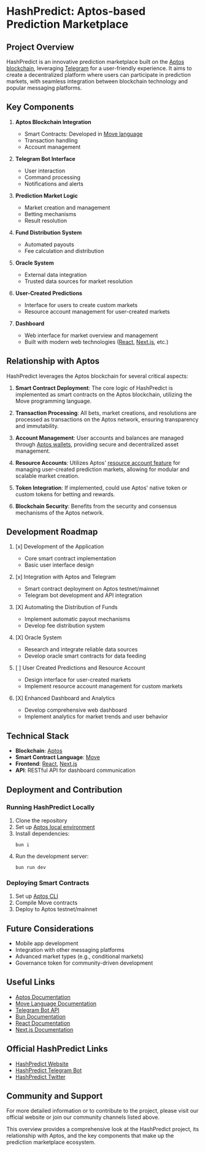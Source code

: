# HashPredict: Aptos-based Prediction Marketplace

## Project Overview

HashPredict is an innovative prediction marketplace built on the [Aptos blockchain](https://aptoslabs.com/), leveraging [Telegram](https://telegram.org/) for a user-friendly experience. It aims to create a decentralized platform where users can participate in prediction markets, with seamless integration between blockchain technology and popular messaging platforms.

## Key Components

1. **Aptos Blockchain Integration**
   - Smart Contracts: Developed in [Move language](https://move-language.github.io/move/)
   - Transaction handling
   - Account management

2. **Telegram Bot Interface**
   - User interaction
   - Command processing
   - Notifications and alerts

3. **Prediction Market Logic**
   - Market creation and management
   - Betting mechanisms
   - Result resolution

4. **Fund Distribution System**
   - Automated payouts
   - Fee calculation and distribution

5. **Oracle System**
   - External data integration
   - Trusted data sources for market resolution

6. **User-Created Predictions**
   - Interface for users to create custom markets
   - Resource account management for user-created markets

7. **Dashboard**
   - Web interface for market overview and management
   - Built with modern web technologies ([React](https://reactjs.org/), [Next.js](https://nextjs.org/), etc.)

## Relationship with Aptos

HashPredict leverages the Aptos blockchain for several critical aspects:

1. **Smart Contract Deployment**: The core logic of HashPredict is implemented as smart contracts on the Aptos blockchain, utilizing the Move programming language.

2. **Transaction Processing**: All bets, market creations, and resolutions are processed as transactions on the Aptos network, ensuring transparency and immutability.

3. **Account Management**: User accounts and balances are managed through [Aptos wallets](https://aptos.dev/concepts/accounts/), providing secure and decentralized asset management.

4. **Resource Accounts**: Utilizes Aptos' [resource account feature](https://aptos.dev/concepts/accounts/#resource-accounts) for managing user-created prediction markets, allowing for modular and scalable market creation.

5. **Token Integration**: If implemented, could use Aptos' native token or custom tokens for betting and rewards.

6. **Blockchain Security**: Benefits from the security and consensus mechanisms of the Aptos network.

## Development Roadmap

1. [x] Development of the Application
   - Core smart contract implementation
   - Basic user interface design

2. [x] Integration with Aptos and Telegram
   - Smart contract deployment on Aptos testnet/mainnet
   - Telegram bot development and API integration

3. [X] Automating the Distribution of Funds
   - Implement automatic payout mechanisms
   - Develop fee distribution system

4. [X] Oracle System
   - Research and integrate reliable data sources
   - Develop oracle smart contracts for data feeding

5. [ ] User Created Predictions and Resource Account
   - Design interface for user-created markets
   - Implement resource account management for custom markets

6. [X] Enhanced Dashboard and Analytics
   - Develop comprehensive web dashboard
   - Implement analytics for market trends and user behavior

## Technical Stack

- **Blockchain**: [Aptos](https://aptoslabs.com/)
- **Smart Contract Language**: [Move](https://move-language.github.io/move/)
- **Frontend**: [React](https://reactjs.org/), [Next.js](https://nextjs.org/)
- **API**: RESTful API for dashboard communication

## Deployment and Contribution

### Running HashPredict Locally

1. Clone the repository
2. Set up [Aptos local environment](https://aptos.dev/guides/getting-started/)
3. Install dependencies:
   ```
   bun i
   ```
4. Run the development server:
   ```
   bun run dev
   ```

### Deploying Smart Contracts

1. Set up [Aptos CLI](https://aptos.dev/tools/aptos-cli/)
2. Compile Move contracts
3. Deploy to Aptos testnet/mainnet

## Future Considerations

- Mobile app development
- Integration with other messaging platforms
- Advanced market types (e.g., conditional markets)
- Governance token for community-driven development

## Useful Links

- [Aptos Documentation](https://aptos.dev/)
- [Move Language Documentation](https://move-language.github.io/move/)
- [Telegram Bot API](https://core.telegram.org/bots/api)
- [Bun Documentation](https://bun.sh/docs)
- [React Documentation](https://reactjs.org/docs/getting-started.html)
- [Next.js Documentation](https://nextjs.org/docs)

## Official HashPredict Links

- [HashPredict Website](https://www.hashpredict.fun/)
- [HashPredict Telegram Bot](https://t.me/hashpredict_bot)
- [HashPredict Twitter](https://x.com/HashPredict)

## Community and Support

For more detailed information or to contribute to the project, please visit our official website or join our community channels listed above.

This overview provides a comprehensive look at the HashPredict project, its relationship with Aptos, and the key components that make up the prediction marketplace ecosystem.

